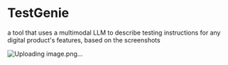 # TestGenie
a tool that uses a multimodal LLM to describe testing instructions for any digital product's features, based on the screenshots

![Uploading image.png…]()

